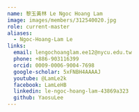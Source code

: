 ```yaml
---
name: 黎玉黃林 Le Ngoc Hoang Lam 
image: images/members/312540020.jpg 
role: current-master
aliases:
  - Ngoc-Hoang-Lam Le
links:
  email: lengochoanglam.ee12@nycu.edu.tw
  phone: +886-903116399
  orcid: 0009-0006-9004-7698
  google-scholar: 5xFNBH4AAAAJ
  youtube: @LamLe2k
  facebook: LamLeHB
  linkedin: le-ngoc-hoang-lam-43869a323
  github: YaosuLee
---
```

